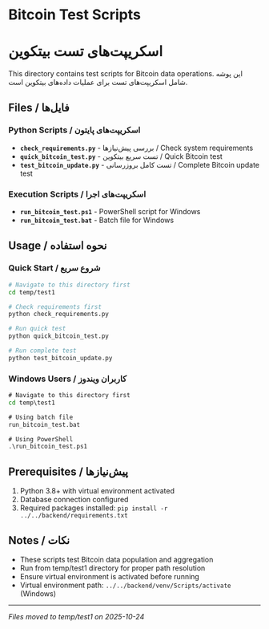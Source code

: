 # Bitcoin Test Scripts
# اسکریپت‌های تست بیتکوین

This directory contains test scripts for Bitcoin data operations.
این پوشه شامل اسکریپت‌های تست برای عملیات داده‌های بیتکوین است.

## Files / فایل‌ها

### Python Scripts / اسکریپت‌های پایتون

- **`check_requirements.py`** - بررسی پیش‌نیازها / Check system requirements
- **`quick_bitcoin_test.py`** - تست سریع بیتکوین / Quick Bitcoin test
- **`test_bitcoin_update.py`** - تست کامل بروزرسانی / Complete Bitcoin update test

### Execution Scripts / اسکریپت‌های اجرا

- **`run_bitcoin_test.ps1`** - PowerShell script for Windows
- **`run_bitcoin_test.bat`** - Batch file for Windows

## Usage / نحوه استفاده

### Quick Start / شروع سریع

```bash
# Navigate to this directory first
cd temp/test1

# Check requirements first
python check_requirements.py

# Run quick test
python quick_bitcoin_test.py

# Run complete test
python test_bitcoin_update.py
```

### Windows Users / کاربران ویندوز

```cmd
# Navigate to this directory first
cd temp\test1

# Using batch file
run_bitcoin_test.bat

# Using PowerShell
.\run_bitcoin_test.ps1
```

## Prerequisites / پیش‌نیازها

1. Python 3.8+ with virtual environment activated
2. Database connection configured
3. Required packages installed: `pip install -r ../../backend/requirements.txt`

## Notes / نکات

- These scripts test Bitcoin data population and aggregation
- Run from temp/test1 directory for proper path resolution
- Ensure virtual environment is activated before running
- Virtual environment path: `../../backend/venv/Scripts/activate` (Windows)

---
*Files moved to temp/test1 on 2025-10-24*